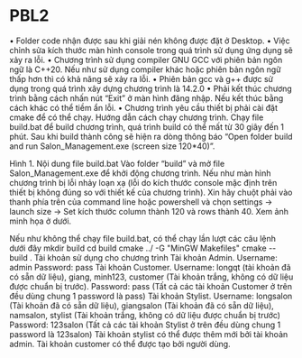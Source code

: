 # PBL2

•	Folder code nhận được sau khi giải nén không được đặt ở Desktop.
•	Việc chỉnh sửa kích thước màn hình console trong quá trình sử dụng ứng dụng sẽ xảy ra lỗi.
•	Chương trình sử dụng compiler GNU GCC với phiên bản ngôn ngữ là C++20. Nếu như sử dụng compiler khác hoặc phiên bản ngôn ngữ thấp hơn thì có khả năng sẽ xảy ra lỗi.
•	Phiên bản gcc và g++ được sử dụng trong quá trình xây dựng chương trình là 14.2.0
•	Phải kết thúc chương trình bằng cách nhấn nút “Exit” ở màn hình đăng nhập. Nếu kết thúc bằng cách khác có thể tiềm ẩn lỗi.
•	Chương trình yêu cầu thiết bị phải cài đặt cmake để có thể chạy.
Hướng dẫn cách chạy chương trình.
Chạy file build.bat để build chương trình, quá trình build có thể mất từ 30 giây đến 1 phút. 
Sau khi build thành công sẽ hiện ra dòng thông báo “Open folder build and run Salon_Management.exe (screen size 120*40)”.
 
Hình 1. Nội dung file build.bat
Vào folder “build” và mở file Salon_Management.exe để khởi động chương trình.
Nếu như màn hình chương trình bị lỗi nhảy loạn xạ (lỗi do kích thước console mặc định trên thiết bị không đúng so với thiết kế của chương trình). Xin hãy chuột phải vào thanh phía trên của command line hoặc powershell và chọn settings -> launch size -> Set kích thước column thành 120 và rows thành 40.
Xem ảnh minh họa ở dưới.
   

Nếu như không thể chạy file build.bat, có thể chạy lần lượt các câu lệnh dưới đây
mkdir build
cd build
cmake ../ -G "MinGW Makefiles"
cmake --build .
Tài khoản sử dụng cho chương trình
Tài khoản Admin.
Username: admin
Password: pass
Tài khoản Customer.
Username: longqt (tài khoản đã có sẵn dữ liệu), giang, minh123, customer (Tài khoản trắng, không có dữ liệu được chuẩn bị trước).
Password: pass (Tất cả các tài khoản Customer ở trên đều dùng chung 1 password là pass)
Tài khoản Stylist.
Username: longsalon (Tài khoản đã có sẵn dữ liệu), giangsalon (Tài khoản đã có sẵn dữ liệu), namsalon, stylist (Tài khoản trắng, không có dữ liệu được chuẩn bị trước)
Password: 123salon (Tất cả các tài khoản Stylist ở trên đều dùng chung 1 password là 123salon)
Tài khoản stylist có thể được thêm mới bởi tài khoản admin.
Tài khoản customer có thể được tạo bởi người dùng.
